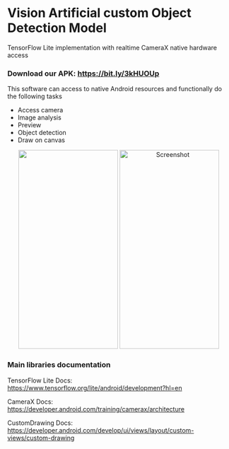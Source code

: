 # Vision Artificial custom Object Detection Model

TensorFlow Lite implementation with realtime CameraX native hardware access

### Download our APK: https://bit.ly/3kHUOUp
This software can access to native Android resources and functionally do the following tasks
- Access camera
- Image analysis
- Preview
- Object detection
- Draw on canvas

<div align=center>
  <img src="https://user-images.githubusercontent.com/89952475/215189500-f007b641-4fcf-4c3d-96c1-9d55c917f6e2.jpg" width="225" height="450">
  <img src="https://user-images.githubusercontent.com/89952475/215189527-6cf6a319-1767-4c89-a29d-33f0e7fceb78.jpg" title="Screenshot" width="225" height="450">
</div>

### Main libraries documentation

TensorFlow Lite Docs:
https://www.tensorflow.org/lite/android/development?hl=en

CameraX Docs:
https://developer.android.com/training/camerax/architecture

CustomDrawing Docs:
https://developer.android.com/develop/ui/views/layout/custom-views/custom-drawing
